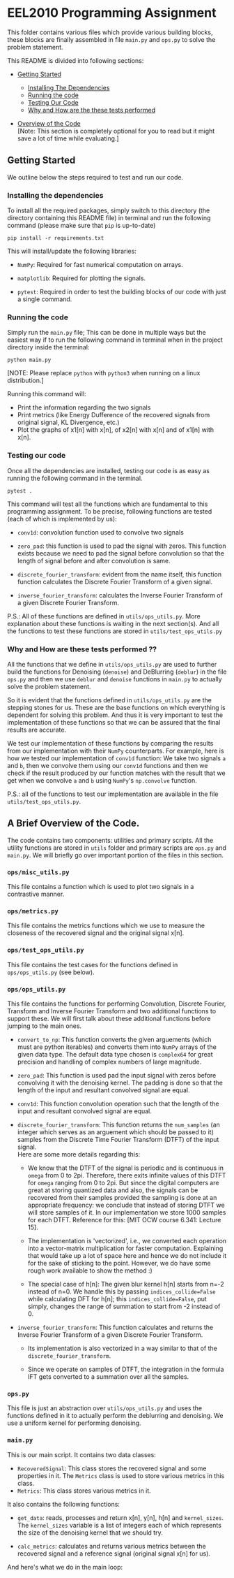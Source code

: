 
# EEL2010 Programming Assignment

This folder contains various files which provide various building blocks, these blocks are finally assembled in file `main.py` and `ops.py` to solve the problem statement.

This README is divided into following sections:

- [Getting Started](#getting-started)

    - [Installing The Dependencies](#installing-the-dependencies)
    - [Running the code](#running-the-code)
    - [Testing Our Code](#testing-our-code)
   - [Why and How are the these tests performed](#why-and-how-are-these-tests-performed)

- [Overview of the Code](#a-brief-overview-of-the-code)    
[Note: This section is completely optional for you to read but it might save a lot of time while evaluating.]

## Getting Started
We outline below the steps required to test and run our code.

### Installing the dependencies
To install all the required packages, simply switch to this directory (the directory containing this README file) in terminal
and run the following command (please make sure that `pip` is up-to-date)
```
pip install -r requirements.txt
```
This will install/update the following libraries:

- `NumPy`: Required for fast numerical computation on arrays.

- `matplotlib`: Required for plotting the signals.

- `pytest`: Required in order to test the building blocks of our code with just a single command.


### Running the code
Simply run the `main.py` file; This can be done in multiple ways but the easiest way if to run the following command in terminal when in the project directory inside the terminal:
```
python main.py
```
[NOTE: Please replace `python` with `python3` when running on a linux distribution.]

Running this command will:
   - Print the information regarding the two signals
   - Print metrics (like Energy Dufference of the recovered signals from original signal, KL Divergence, etc.)
   - Plot the graphs of x1[n] with x[n], of x2[n] with x[n] and of x1[n] with x[n].


### Testing our code
Once all the dependencies are installed, testing our code is as easy as running the following command in the terminal.
```
pytest .
```
This command will test all the functions which are fundamental to this programming assignment.
To be precise, following functions are tested (each of which is implemented by us):
- `conv1d`: convolution function used to convolve two signals

- `zero_pad`: this function is used to pad the signal with zeros. This function exists because we need to pad the signal
   before convolution so that the length of signal before and after convolution is same.

- `discrete_fourier_transform`: evident from the name itself, this function function calculates the Discrete Fourier Transform
   of a given signal.

- `inverse_fourier_transform`: calculates the Inverse Fourier Transform of a given Discrete Fourier Transform.

P.S.: All of these functions are defined in `utils/ops_utils.py`. More explanation about these functions is waiting in the next section(s).
And all the functions to test these functions are stored in `utils/test_ops_utils.py`


### Why and How are these tests performed ??
All the functions that we define in `utils/ops_utils.py` are used to further build the functions for
Denoising (`denoise`) and DeBlurring (`deblur`) in the file `ops.py` and then we use `deblur` and `denoise`
functions in `main.py` to actually solve the problem statement.

So it is evident that the functions defined in `utils/ops_utils.py` are the stepping stones for us. These are
the base functions on which everything is dependent for solving this problem.
And thus it is very important to test the implementation of these functions so that we can be assured that the
final results are accurate.

We test our implementation of these functions by comparing the results from our implementation with their `NumPy`
counterparts. For example, here is how we tested our implementation of `conv1d` function: We take two signals `a` and `b`,
then we convolve them using our `conv1d` functions and then we check if the result produced by our function matches with the result
that we get when we convolve `a` and `b` using `NumPy`'s `np.convolve` function.

P.S.: all of the functions to test our implementation are available in the file `utils/test_ops_utils.py`.



## A Brief Overview of the Code.

The code contains two components: utilities and primary scripts. All the utility functions are stored in `utils` folder and primary scripts are `ops.py` and `main.py`. We will briefly go over important portion of the files in this section.

### `ops/misc_utils.py`
This file contains a function which is used to plot two signals in a contrastive manner.

### `ops/metrics.py`
This file contains the metrics functions which we use to measure the closeness of the recovered signal and the original signal x[n].

### `ops/test_ops_utils.py`
This file contains the test cases for the functions defined in `ops/ops_utils.py` (see below).

### `ops/ops_utils.py`
This file contains the functions for performing Convolution, Discrete Fourier, Transform and Inverse Fourier Transform and two additional functions to support these. We will first talk about these additional functions before jumping to the main ones.

- `convert_to_np`:
      This function converts the given arguements (which must are python iterables) and converts them into `NumPy` arrays of the given data type. The default data type chosen is `complex64` for great precision and handling of complex numbers of large magnitude.

- `zero_pad`: This function is used pad the input signal with zeros before convolving it with the denoising kernel. The padding is done so that the length of the input and resultant convolved signal are equal.

- `conv1d`: This function convolution operation such that the length of the input and resultant convolved signal are equal.

- `discrete_fourier_transform`: This function returns the `num_samples` (an integer which serves as an arguement which should be passed to it) samples from the Discrete Time Fourier Transform (DTFT) of the input signal.     
Here are some more details regarding this:
   - We know that the DTFT of the signal is periodic and is continuous in `omega` from 0 to 2pi. Therefore, there exits infinite values of this DTFT for `omega` ranging from 0 to 2pi. But since the digital computers are great at storing quantized data and also, the signals can be recovered from their samples provided the sampling is done at an appropriate frequency: we conclude that instead of storing DTFT we will store samples of it. In our implementation we store 1000 samples for each DTFT. Reference for this: [MIT OCW course 6.341: Lecture 15].

   - The implementation is 'vectorized', i.e., we converted each operation into a vector-matrix multiplication for faster computation. Explaining that would take up a lot of space here and hence we do not include it for the sake of sticking to the point. However, we do have some rough work available to show the method :)

   - The special case of h[n]: The given blur kernel h[n] starts from n=-2 instead of n=0. We handle this by passing `indices_collide=False` while calculating DFT for h[n]; this `indices_collide=False`, put simply, changes the range of summation to start from -2 instead of 0.

- `inverse_fourier_transform`: This function calculates and returns the Inverse Fourier Transform of a given Discrete Fourier Transform.
    - Its implementation is also vectorized in a way similar to that of the `discrete_fourier_transform`.

    - Since we operate on samples of DTFT, the integration in the formula IFT gets converted to a summation over all the samples.


### `ops.py`
This file is just an abstraction over `utils/ops_utils.py` and uses the functions defined in it to actually perform the deblurring and denoising. We use a uniform kernel for performing denoising.

### `main.py`
This is our main script. It contains two data classes:
- `RecoveredSignal`: This class stores the recovered signal and some properties in it. The `Metrics` class is used to store various metrics in this class.
- `Metrics`: This class stores various metrics in it.

It also contains the following functions:
- `get_data`: reads, processes and return x[n], y[n], h[n] and `kernel_sizes`. The `kernel_sizes` variable is a list of integers each of which represents the size of the denoising kernel that we should try.

- `calc_metrics`: calculates and returns various metrics between the recovered signal and a reference signal (original signal x[n] for us).

And here's what we do in the main loop: